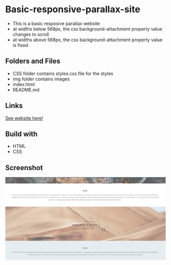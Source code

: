 # Basic-responsive-parallax-site
- This is a basic resposive parallax website
- at widths below 568px, the css background-attachment property value changes to scroll
- at widths above 568px, the css background-attachment property value is fixed
## Folders and Files
- CSS folder contains styles.css file for the styles
- img folder contains images
- index.html 
- README.md
## Links
[See website here!](https://dulanjaleefl.github.io/Basic-responsive-parallax-site/)
## Build with
- HTML
- CSS
## Screenshot
![](img/image05.png)

